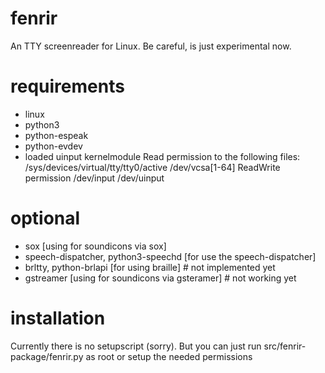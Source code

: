 # fenrir
An TTY screenreader for Linux. Be careful, is just experimental now.

# requirements
- linux
- python3
- python-espeak
- python-evdev
- loaded uinput kernelmodule
Read permission to the following files:
/sys/devices/virtual/tty/tty0/active
/dev/vcsa[1-64]
ReadWrite permission 
/dev/input
/dev/uinput

# optional 
- sox [using for soundicons via sox]
- speech-dispatcher, python3-speechd [for use the speech-dispatcher]
- brltty, python-brlapi [for using braille] # not implemented yet
- gstreamer [using for soundicons via gsteramer] # not working yet
# installation
Currently there is no setupscript (sorry). But you can just run src/fenrir-package/fenrir.py as root or setup the needed permissions




